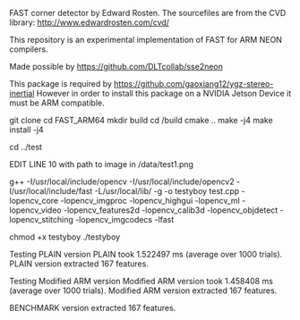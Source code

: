 FAST corner detector by Edward Rosten.
The sourcefiles are from the CVD library: http://www.edwardrosten.com/cvd/

This repository is an experimental implementation of FAST for ARM NEON compilers.

Made possible by https://github.com/DLTcollab/sse2neon

This package is required by https://github.com/gaoxiang12/ygz-stereo-inertial
However in order to install this package on a NVIDIA Jetson Device it must be ARM compatible.

git clone 
cd FAST_ARM64
mkdir build
cd /build
cmake ..
make -j4
make install -j4

cd ../test

EDIT LINE 10 with path to image in <yourpath>/data/test1.png

g++ -I/usr/local/include/opencv -I/usr/local/include/opencv2 -I/usr/local/include/fast -L/usr/local/lib/ -g -o testyboy  test.cpp -lopencv_core -lopencv_imgproc -lopencv_highgui -lopencv_ml -lopencv_video -lopencv_features2d -lopencv_calib3d -lopencv_objdetect -lopencv_stitching -lopencv_imgcodecs -lfast

chmod +x testyboy
./testyboy

Testing PLAIN version
PLAIN took 1.522497 ms (average over 1000 trials).
PLAIN version extracted 167 features.

Testing Modified ARM version
Modified ARM version took 1.458408 ms (average over 1000 trials).
Modified ARM version extracted 167 features.

BENCHMARK version extracted 167 features.
